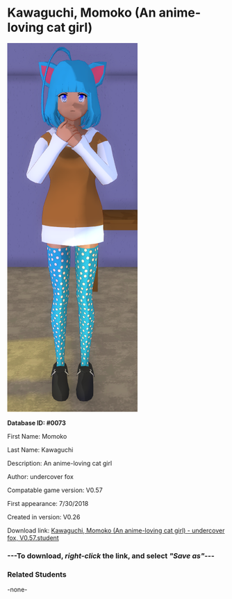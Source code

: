 # Kawaguchi, Momoko (An anime-loving cat girl)

<img src="../../Files/Images/Kawaguchi, Momoko (An anime-loving cat girl).png" title="Kawaguchi, Momoko (An anime-loving cat girl) - undercover fox, V0.57">

**Database ID: #0073**

First Name: Momoko

Last Name: Kawaguchi

Description: An anime-loving cat girl

Author: undercover fox

Compatable game version: V0.57

First appearance: 7/30/2018

Created in version: V0.26

Download link: <a href="https://raw.githubusercontent.com/Arbiter1223/Daigaku-Gurashi-Custom-Students/master/Files/Student%20Files/Kawaguchi%2C%20Momoko%20(An%20anime-loving%20cat%20girl)%20-%20undercover%20fox%2C%20V0.57.student">Kawaguchi, Momoko (An anime-loving cat girl) - undercover fox, V0.57.student</a>

### ---**To download, _right-click_ the link, and select _"Save as"_**---

### Related Students

-none-
